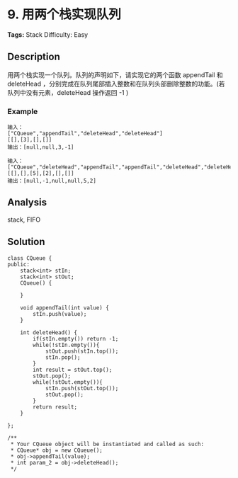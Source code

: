 # 9. 用两个栈实现队列
**Tags:** Stack
Difficulty: Easy  
## Description
用两个栈实现一个队列。队列的声明如下，请实现它的两个函数 appendTail 和 deleteHead ，分别完成在队列尾部插入整数和在队列头部删除整数的功能。(若队列中没有元素，deleteHead 操作返回 -1 )
### Example
``` 
输入：
["CQueue","appendTail","deleteHead","deleteHead"]
[[],[3],[],[]]
输出：[null,null,3,-1]

输入：
["CQueue","deleteHead","appendTail","appendTail","deleteHead","deleteHead"]
[[],[],[5],[2],[],[]]
输出：[null,-1,null,null,5,2]
```
## Analysis
stack, FIFO
  
## Solution
```
class CQueue {
public:
    stack<int> stIn;
    stack<int> stOut;
    CQueue() {
        
    }
    
    void appendTail(int value) {
        stIn.push(value);
    }
    
    int deleteHead() {
        if(stIn.empty()) return -1;
        while(!stIn.empty()){
            stOut.push(stIn.top());
            stIn.pop();
        }
        int result = stOut.top();
        stOut.pop();
        while(!stOut.empty()){
            stIn.push(stOut.top());
            stOut.pop();
        }
        return result;
    }

};

/**
 * Your CQueue object will be instantiated and called as such:
 * CQueue* obj = new CQueue();
 * obj->appendTail(value);
 * int param_2 = obj->deleteHead();
 */
```